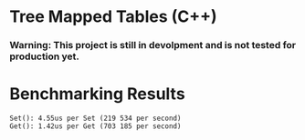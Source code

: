 # Tree Mapped Tables (C++)
### Warning: This project is still in devolpment and is not tested for production yet.

# Benchmarking Results
```
Set(): 4.55us per Set (219 534 per second)
Get(): 1.42us per Get (703 185 per second)
```
